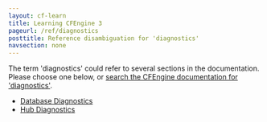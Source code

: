 ```yaml
---
layout: cf-learn
title: Learning CFEngine 3
pageurl: /ref/diagnostics
posttitle: Reference disambiguation for 'diagnostics'
navsection: none
---
```


The term 'diagnostics' could refer to several sections in the documentation. Please choose one below, or
[search the CFEngine documentation for 'diagnostics'](http://cfengine.com/docs/3.5/search.html?q=diagnostics).

- [Database Diagnostics](http://cfengine.com/docs/3.5/reference-enterprise-api-sql-schema.html#database-diagnostics)
- [Hub Diagnostics](http://cfengine.com/docs/3.5/reference-enterprise-api-sql-schema.html#hub-diagnostics)
